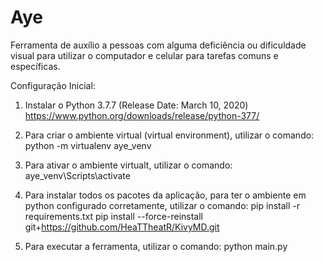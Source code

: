 # Aye

Ferramenta de auxílio a pessoas com alguma deficiência ou dificuldade visual para utilizar o computador e celular para tarefas comuns e específicas.

Configuração Inicial:

1) Instalar o Python 3.7.7 (Release Date: March 10, 2020)
https://www.python.org/downloads/release/python-377/

2) Para criar o ambiente virtual (virtual environment), utilizar o comando:
python -m virtualenv aye_venv

3) Para ativar o ambiente virtualt, utilizar o comando:
aye_venv\Scripts\activate

4) Para instalar todos os pacotes da aplicação, para ter o ambiente em python configurado corretamente, utilizar o comando:
pip install -r requirements.txt
pip install --force-reinstall git+https://github.com/HeaTTheatR/KivyMD.git

5) Para executar a ferramenta, utilizar o comando:
python main.py
